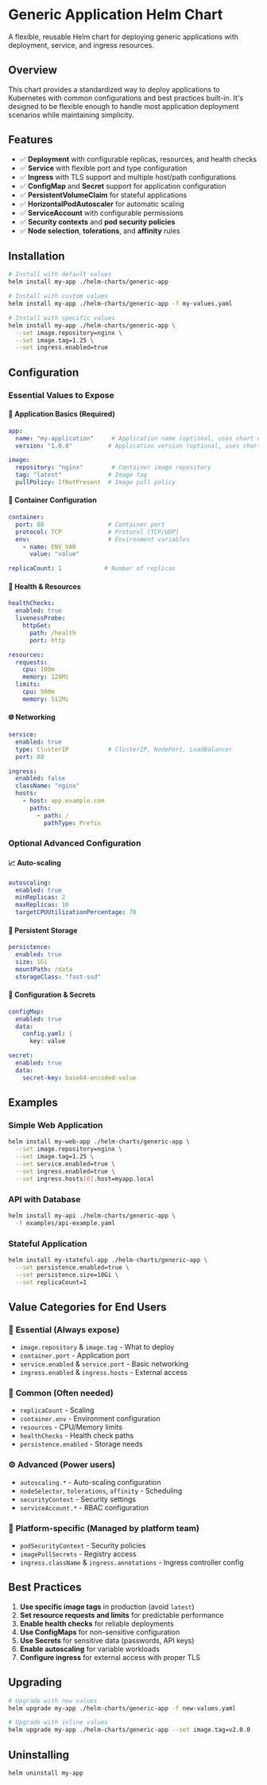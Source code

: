 # Generic Application Helm Chart

A flexible, reusable Helm chart for deploying generic applications with deployment, service, and ingress resources.

## Overview

This chart provides a standardized way to deploy applications to Kubernetes with common configurations and best practices built-in. It's designed to be flexible enough to handle most application deployment scenarios while maintaining simplicity.

## Features

- ✅ **Deployment** with configurable replicas, resources, and health checks
- ✅ **Service** with flexible port and type configuration
- ✅ **Ingress** with TLS support and multiple host/path configurations
- ✅ **ConfigMap** and **Secret** support for application configuration
- ✅ **PersistentVolumeClaim** for stateful applications
- ✅ **HorizontalPodAutoscaler** for automatic scaling
- ✅ **ServiceAccount** with configurable permissions
- ✅ **Security contexts** and **pod security policies**
- ✅ **Node selection**, **tolerations**, and **affinity** rules

## Installation

```bash
# Install with default values
helm install my-app ./helm-charts/generic-app

# Install with custom values
helm install my-app ./helm-charts/generic-app -f my-values.yaml

# Install with specific values
helm install my-app ./helm-charts/generic-app \
  --set image.repository=nginx \
  --set image.tag=1.25 \
  --set ingress.enabled=true
```

## Configuration

### Essential Values to Expose

#### 🚀 **Application Basics** (Required)
```yaml
app:
  name: "my-application"     # Application name (optional, uses chart name)
  version: "1.0.0"          # Application version (optional, uses chart appVersion)

image:
  repository: "nginx"        # Container image repository
  tag: "latest"             # Image tag
  pullPolicy: IfNotPresent  # Image pull policy
```

#### 🔧 **Container Configuration**
```yaml
container:
  port: 80                  # Container port
  protocol: TCP             # Protocol (TCP/UDP)
  env:                      # Environment variables
    - name: ENV_VAR
      value: "value"

replicaCount: 1            # Number of replicas
```

#### 🏥 **Health & Resources**
```yaml
healthChecks:
  enabled: true
  livenessProbe:
    httpGet:
      path: /health
      port: http

resources:
  requests:
    cpu: 100m
    memory: 128Mi
  limits:
    cpu: 500m
    memory: 512Mi
```

#### 🌐 **Networking**
```yaml
service:
  enabled: true
  type: ClusterIP           # ClusterIP, NodePort, LoadBalancer
  port: 80

ingress:
  enabled: false
  className: "nginx"
  hosts:
    - host: app.example.com
      paths:
        - path: /
          pathType: Prefix
```

### Optional Advanced Configuration

#### 📈 **Auto-scaling**
```yaml
autoscaling:
  enabled: true
  minReplicas: 2
  maxReplicas: 10
  targetCPUUtilizationPercentage: 70
```

#### 💾 **Persistent Storage**
```yaml
persistence:
  enabled: true
  size: 1Gi
  mountPath: /data
  storageClass: "fast-ssd"
```

#### 🔐 **Configuration & Secrets**
```yaml
configMap:
  enabled: true
  data:
    config.yaml: |
      key: value

secret:
  enabled: true
  data:
    secret-key: base64-encoded-value
```

## Examples

### Simple Web Application
```bash
helm install my-web-app ./helm-charts/generic-app \
  --set image.repository=nginx \
  --set image.tag=1.25 \
  --set service.enabled=true \
  --set ingress.enabled=true \
  --set ingress.hosts[0].host=myapp.local
```

### API with Database
```bash
helm install my-api ./helm-charts/generic-app \
  -f examples/api-example.yaml
```

### Stateful Application
```bash
helm install my-stateful-app ./helm-charts/generic-app \
  --set persistence.enabled=true \
  --set persistence.size=10Gi \
  --set replicaCount=1
```

## Value Categories for End Users

### 🎯 **Essential (Always expose)**
- `image.repository` & `image.tag` - What to deploy
- `container.port` - Application port
- `service.enabled` & `service.port` - Basic networking
- `ingress.enabled` & `ingress.hosts` - External access

### 🔧 **Common (Often needed)**
- `replicaCount` - Scaling
- `container.env` - Environment configuration
- `resources` - CPU/Memory limits
- `healthChecks` - Health check paths
- `persistence.enabled` - Storage needs

### ⚙️ **Advanced (Power users)**
- `autoscaling.*` - Auto-scaling configuration
- `nodeSelector`, `tolerations`, `affinity` - Scheduling
- `securityContext` - Security settings
- `serviceAccount.*` - RBAC configuration

### 🔐 **Platform-specific (Managed by platform team)**
- `podSecurityContext` - Security policies
- `imagePullSecrets` - Registry access
- `ingress.className` & `ingress.annotations` - Ingress controller config

## Best Practices

1. **Use specific image tags** in production (avoid `latest`)
2. **Set resource requests and limits** for predictable performance
3. **Enable health checks** for reliable deployments
4. **Use ConfigMaps** for non-sensitive configuration
5. **Use Secrets** for sensitive data (passwords, API keys)
6. **Enable autoscaling** for variable workloads
7. **Configure ingress** for external access with proper TLS

## Upgrading

```bash
# Upgrade with new values
helm upgrade my-app ./helm-charts/generic-app -f new-values.yaml

# Upgrade with inline values
helm upgrade my-app ./helm-charts/generic-app --set image.tag=v2.0.0
```

## Uninstalling

```bash
helm uninstall my-app
``` 